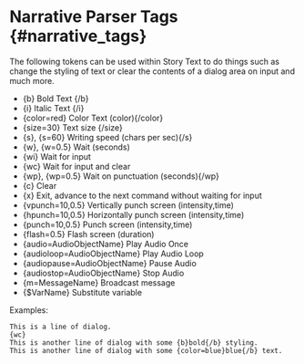 # Narrative Parser Tags {#narrative_tags}

The following tokens can be used within Story Text to do things such as change the styling of text or clear the contents of a dialog area on input and much more.

* {b} Bold Text {/b}
* {i} Italic Text {/i}
* {color=red} Color Text (color){/color}
* {size=30} Text size {/size}
* {s}, {s=60} Writing speed (chars per sec){/s}
* {w}, {w=0.5} Wait (seconds)
* {wi} Wait for input
* {wc} Wait for input and clear
* {wp}, {wp=0.5} Wait on punctuation (seconds){/wp}
* {c} Clear
* {x} Exit, advance to the next command without waiting for input
* {vpunch=10,0.5} Vertically punch screen (intensity,time)
* {hpunch=10,0.5} Horizontally punch screen (intensity,time)
* {punch=10,0.5} Punch screen (intensity,time)
* {flash=0.5} Flash screen (duration)
* {audio=AudioObjectName} Play Audio Once
* {audioloop=AudioObjectName} Play Audio Loop
* {audiopause=AudioObjectName} Pause Audio
* {audiostop=AudioObjectName} Stop Audio
* {m=MessageName} Broadcast message
* {$VarName} Substitute variable

Examples:

```
This is a line of dialog.
{wc}
This is another line of dialog with some {b}bold{/b} styling.
This is another line of dialog with some {color=blue}blue{/b} text.
```
